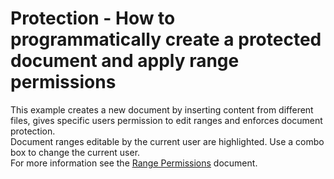 # Protection - How to programmatically create a protected document and apply range permissions


<p>This example creates a new document by inserting content from different files, gives specific users permission to edit ranges and enforces document protection. <br />
Document ranges editable by the current user are highlighted. Use a combo box to change the current user. <br />
For more information see the <a href="http://help.devexpress.com/#WindowsForms/CustomDocument8580"><u>Range</u><u> Permissions</u></a> document.</p>

<br/>


